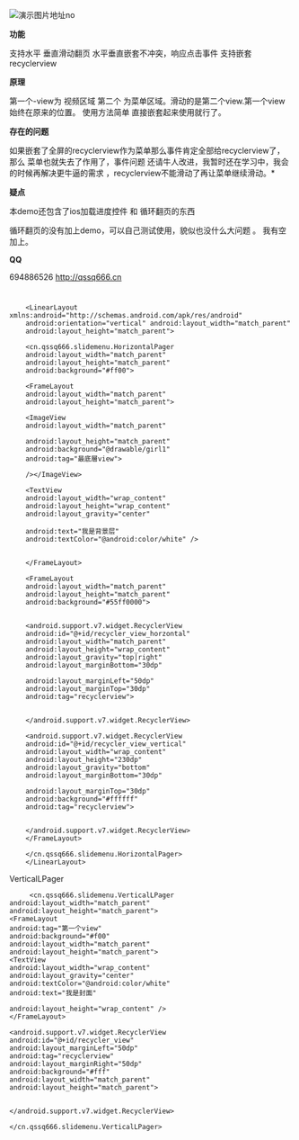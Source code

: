 

![演示图片地址no](https://github.com/qssq/giftanim/blob/master/Pictures/xxxxxanim.gif)

**功能**

支持水平 垂直滑动翻页 
水平垂直嵌套不冲突，响应点击事件 支持嵌套recyclerview

**原理**

第一个-view为 视频区域 第二个 为菜单区域。滑动的是第二个view.第一个view始终在原来的位置。
使用方法简单 直接嵌套起来使用就行了。


**存在的问题**


  如果嵌套了全屏的recyclerview作为菜单那么事件肯定全部给recyclerview了， 那么 菜单也就失去了作用了，事件问题 还请牛人改进，我暂时还在学习中，我会的时候再解决更牛逼的需求 ，recyclerview不能滑动了再让菜单继续滑动。*

**疑点**


本demo还包含了ios加载进度控件 和 循环翻页的东西

循环翻页的没有加上demo，可以自己测试使用，貌似也没什么大问题 。
我有空加上。


**QQ**

694886526 http://qssq666.cn
#



		 
		<LinearLayout xmlns:android="http://schemas.android.com/apk/res/android"
		android:orientation="vertical" android:layout_width="match_parent"
		android:layout_height="match_parent">
		
		<cn.qssq666.slidemenu.HorizontalPager
		android:layout_width="match_parent"
		android:layout_height="match_parent"
		android:background="#ff00">
		
		<FrameLayout
		android:layout_width="match_parent"
		android:layout_height="match_parent">
		
		<ImageView
		android:layout_width="match_parent"
		
		android:layout_height="match_parent"
		android:background="@drawable/girl1"
		android:tag="最底層view">
		
		/></ImageView>
		
		<TextView
		android:layout_width="wrap_content"
		android:layout_height="wrap_content"
		android:layout_gravity="center"
		
		android:text="我是背景层"
		android:textColor="@android:color/white" />
		
		
		</FrameLayout>
		
		<FrameLayout
		android:layout_width="match_parent"
		android:layout_height="match_parent"
		android:background="#55ff0000">
		
		
		<android.support.v7.widget.RecyclerView
		android:id="@+id/recycler_view_horzontal"
		android:layout_width="match_parent"
		android:layout_height="wrap_content"
		android:layout_gravity="top|right"
		android:layout_marginBottom="30dp"
		
		android:layout_marginLeft="50dp"
		android:layout_marginTop="30dp"
		android:tag="recyclerview">
		
		
		</android.support.v7.widget.RecyclerView>
		
		<android.support.v7.widget.RecyclerView
		android:id="@+id/recycler_view_vertical"
		android:layout_width="wrap_content"
		android:layout_height="230dp"
		android:layout_gravity="bottom"
		android:layout_marginBottom="30dp"
		
		android:layout_marginTop="30dp"
		android:background="#ffffff"
		android:tag="recyclerview">
		
		
		</android.support.v7.widget.RecyclerView>
		</FrameLayout>
		
		</cn.qssq666.slidemenu.HorizontalPager>
		</LinearLayout>



VerticalLPager


		 <cn.qssq666.slidemenu.VerticalLPager
	android:layout_width="match_parent"
	android:layout_height="match_parent">
	<FrameLayout
	android:tag="第一个view"
	android:background="#f00"
	android:layout_width="match_parent"
	android:layout_height="match_parent">
	<TextView
	android:layout_width="wrap_content"
	android:layout_gravity="center"
	android:textColor="@android:color/white"
	android:text="我是封面"
	
	android:layout_height="wrap_content" />
	</FrameLayout>
	
	<android.support.v7.widget.RecyclerView
	android:id="@+id/recycler_view"
	android:layout_marginLeft="50dp"
	android:tag="recyclerview"
	android:layout_marginRight="50dp"
	android:background="#fff"
	android:layout_width="match_parent"
	android:layout_height="match_parent">
	
	
	</android.support.v7.widget.RecyclerView>
	
	</cn.qssq666.slidemenu.VerticalLPager>
	  

